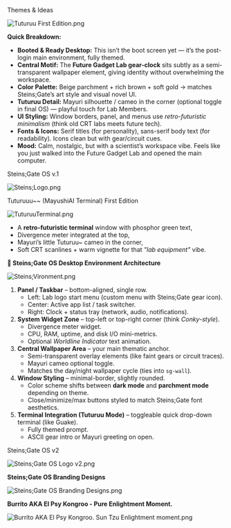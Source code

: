  Themes & Ideas

![Tuturuu First Edition.png](Tuturuu_First_Edition.png)

**Quick Breakdown:**

- **Booted & Ready Desktop:** This isn’t the boot screen yet — it’s the post-login main environment, fully themed.
- **Central Motif:** The **Future Gadget Lab gear-clock** sits subtly as a semi-transparent wallpaper element, giving identity without overwhelming the workspace.
- **Color Palette:** Beige parchment + rich brown + soft gold → matches Steins;Gate’s art style and visual novel UI.
- **Tuturuu Detail:** Mayuri silhouette / cameo in the corner (optional toggle in final OS) — playful touch for Lab Members.
- **UI Styling:** Window borders, panel, and menus use *retro-futuristic minimalism* (think old CRT labs meets future tech).
- **Fonts & Icons:** Serif titles (for personality), sans-serif body text (for readability). Icons clean but with gear/circuit cues.
- **Mood:** Calm, nostalgic, but with a scientist’s workspace vibe. Feels like you just walked into the Future Gadget Lab and opened the main computer.

Steins;Gate OS v.1

![Steins;Logo.png](SteinsLogo.png)

Tuturuuu~~ (MayushiAI Terminal) First Edition

![TuturuuTerminal.png](TuturuuTerminal.png)

- A **retro-futuristic terminal** window with phosphor green text,
- Divergence meter integrated at the top,
- Mayuri’s little Tuturuu~ cameo in the corner,
- Soft CRT scanlines + warm vignette for that *"lab equipment"* vibe.

**📐 Steins;Gate OS Desktop Environment Architecture**

![Steins;Vironment.png](SteinsVironment.png)

1. **Panel / Taskbar** – bottom-aligned, single row.
    - Left: Lab logo start menu (custom menu with Steins;Gate gear icon).
    - Center: Active app list / task switcher.
    - Right: Clock + status tray (network, audio, notifications).
2. **System Widget Zone** – top-left or top-right corner (think *Conky-style*).
    - Divergence meter widget.
    - CPU, RAM, uptime, and disk I/O mini-metrics.
    - Optional *Worldline Indicator* text animation.
3. **Central Wallpaper Area** – your main thematic anchor.
    - Semi-transparent overlay elements (like faint gears or circuit traces).
    - Mayuri cameo optional toggle.
    - Matches the day/night wallpaper cycle (ties into `sg-wall`).
4. **Window Styling** – minimal-border, slightly rounded.
    - Color scheme shifts between **dark mode** and **parchment mode** depending on theme.
    - Close/minimize/max buttons styled to match Steins;Gate font aesthetics.
5. **Terminal Integration (Tuturuu Mode)** – toggleable quick drop-down terminal (like Guake).
    - Fully themed prompt.
    - ASCII gear intro or Mayuri greeting on open.

Steins;Gate OS v2

![Steins;Gate OS Logo v2.png](SteinsGate_OS_Logo_v2.png)

**Steins;Gate OS Branding Designs**

![Steins;Gate OS Branding Designs.png](SteinsGate_OS_Branding_Designs.png)

**Burrito AKA El Psy Kongroo - Pure Enlightment Moment.**

![Burrito AKA El Psy Kongroo. Sun Tzu Enlightment moment.png](Burrito_AKA_El_Psy_Kongroo._Sun_Tzu_Enlightment_moment.png)
